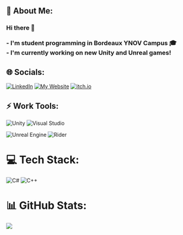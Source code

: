 ## 💫 About Me:

### Hi there 👋<br><br>- I'm student programming in Bordeaux YNOV Campus 🎓<br>- I'm currently working on new Unity and Unreal games!

## 🌐 Socials:

[![LinkedIn](https://img.shields.io/badge/LinkedIn-%230077B5.svg?logo=linkedin&logoColor=white)](https://linkedin.com/in/leosery)
[![My Website](https://img.shields.io/website?up_color=orange&up_message=leosery.com&url=https%3A%2F%2Fwww.leosery.com%2F)](https://www.leosery.com/)
[![itch.io](https://img.shields.io/website?up_color=red&up_message=itch%2Eio&url=https%3A%2F%2Fleosery.itch.io%2F)](https://leosery.itch.io/)

## ⚡️ Work Tools:

![Unity](https://img.shields.io/badge/unity-%23000000.svg?style=flat&logo=unity&logoColor=white)
![Visual Studio](https://img.shields.io/badge/Visual%20Studio-5C2D91.svg?style=flat&logo=visual-studio&logoColor=white)

![Unreal Engine](https://img.shields.io/badge/unrealengine-%23313131.svg?style=flat&logo=unrealengine&logoColor=white)
![Rider](https://img.shields.io/badge/Rider-000000.svg?style=flat&logo=Rider&logoColor=white&color=black&labelColor=crimson)

# 💻 Tech Stack:

![C#](https://img.shields.io/badge/c%23-%23239120.svg?style=flat&logo=c-sharp&logoColor=white) ![C++](https://img.shields.io/badge/c++-%2300599C.svg?style=flat&logo=c%2B%2B&logoColor=white)

# 📊 GitHub Stats:

[![](https://visitcount.itsvg.in/api?id=LeoSery&icon=5&color=9)](https://visitcount.itsvg.in)
